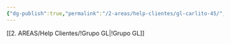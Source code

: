 ```yaml
---
{"dg-publish":true,"permalink":"/2-areas/help-clientes/gl-carlito-45/","dgPassFrontmatter":true,"created":"2025-09-17T11:21:11.710-03:00","updated":"2025-09-17T11:26:44.049-03:00"}
---
```


[[2. AREAS/Help Clientes/!Grupo GL\|!Grupo GL]]